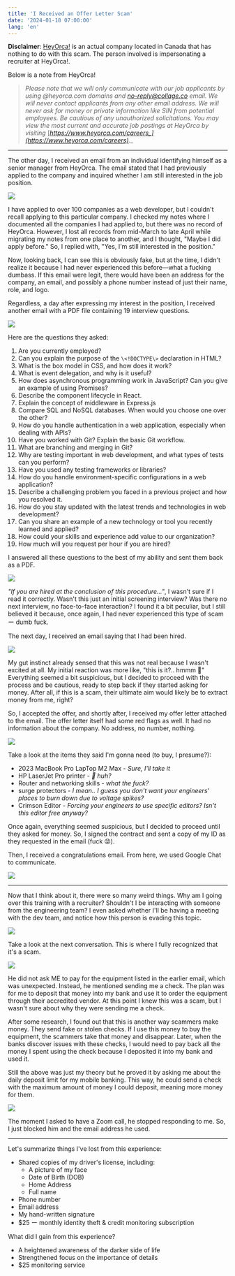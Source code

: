 ```yaml
---
title: 'I Received an Offer Letter Scam'
date: '2024-01-18 07:00:00'
lang: 'en'
---
```


**Disclaimer**: [HeyOrca!](https://www.heyorca.com/) is an actual company located in Canada that has nothing to do with this scam. The person involved is impersonating a recruiter at HeyOrca!.

Below is a note from HeyOrca!

> _Please note that we will only communicate with our job applicants by using @heyorca.com domains and no-reply@collage.co email. We will never contact applicants from any other email address. We will never ask for money or private information like SIN from potential employees. Be cautious of any unauthorized solicitations. You may view the most current and accurate job postings at HeyOrca by visiting_ [_https://www.heyorca.com/careers_](https://www.heyorca.com/careers)_._

---

  
The other day, I received an email from an individual identifying himself as a senior manager from HeyOrca. The email stated that I had previously applied to the company and inquired whether I am still interested in the job position.


![](/images/offer-letter-scam/scammer-email-1.png)

I have applied to over 100 companies as a web developer, but I couldn't recall applying to this particular company. I checked my notes where I documented all the companies I had applied to, but there was no record of HeyOrca. However, I lost all records from mid-March to late April while migrating my notes from one place to another, and I thought, "Maybe I did apply before." So, I replied with, "Yes, I'm still interested in the position." 

Now, looking back, I can see this is obviously fake, but at the time, I didn't realize it because I had never experienced this before—what a fucking dumbass. If this email were legit, there would have been an address for the company, an email, and possibly a phone number instead of just their name, role, and logo.

Regardless, a day after expressing my interest in the position, I received another email with a PDF file containing 19 interview questions.

![](/images/offer-letter-scam/scammer-email-2.png)

Here are the questions they asked:
1. Are you currently employed?
2. Can you explain the purpose of the `\<!DOCTYPE\>` declaration in HTML?
3. What is the box model in CSS, and how does it work?
4. What is event delegation, and why is it useful?
5. How does asynchronous programming work in JavaScript? Can you give an example of using Promises?
6. Describe the component lifecycle in React.
7. Explain the concept of middleware in Express.js
8. Compare SQL and NoSQL databases. When would you choose one over the other?
9. How do you handle authentication in a web application, especially when dealing with APIs?
10. Have you worked with Git? Explain the basic Git workflow.
11. What are branching and merging in Git?
12. Why are testing important in web development, and what types of tests can you perform?
13. Have you used any testing frameworks or libraries?
14. How do you handle environment-specific configurations in a web application?
15. Describe a challenging problem you faced in a previous project and how you resolved it.
16. How do you stay updated with the latest trends and technologies in web development?
17. Can you share an example of a new technology or tool you recently learned and applied?
18. How could your skills and experience add value to our organization?
19. How much will you request per hour if you are hired?

I answered all these questions to the best of my ability and sent them back as a PDF. 

![](/images/offer-letter-scam/scammer-email-3.png)

_"If you are hired at the conclusion of this procedure..."_, I wasn't sure if I read it correctly. Wasn't this just an initial screening interview? Was there no next interview, no face-to-face interaction? I found it a bit peculiar, but I still believed it because, once again, I had never experienced this type of scam ー dumb fuck.

The next day, I received an email saying that I had been hired.

![](/images/offer-letter-scam/scammer-email-4.png)

My gut instinct already sensed that this was not real because I wasn't excited at all. My initial reaction was more like, "this is it?.. hmmm 🤔" Everything seemed a bit suspicious, but I decided to proceed with the process and be cautious, ready to step back if they started asking for money. After all, if this is a scam, their ultimate aim would likely be to extract money from me, right?

So, I accepted the offer, and shortly after, I received my offer letter attached to the email. The offer letter itself had some red flags as well. It had no information about the company. No address, no number, nothing.

![](/images/offer-letter-scam/scammer-email-5.png)

Take a look at the items they said I'm gonna need (to buy, I presume?):
- 2023 MacBook Pro LapTop M2 Max -  _Sure, I'll take it_
- HP LaserJet Pro printer  - _🤨 huh?_
- Router and networking skills - _what the fuck?_
- surge protectors - _I mean.. I guess you don't want your engineers' places to burn down due to voltage spikes?_
- Crimson Editor - _Forcing your engineers to use specific editors? Isn't this editor free anyway?_

Once again, everything seemed suspicious, but I decided to proceed until they asked for money. So, I signed the contract and sent a copy of my ID as they requested in the email (fuck 😡).

Then, I received a congratulations email. From here, we used Google Chat to communicate.

![](/images/offer-letter-scam/scammer-email-6.png)

---

Now that I think about it, there were so many weird things. Why am I going over this training with a recruiter? Shouldn't I be interacting with someone from the engineering team? I even asked whether I'll be having a meeting with the dev team, and notice how this person is evading this topic.

![](/images/offer-letter-scam/scammer-1.png)

Take a look at the next conversation. This is where I fully recognized that it's a scam. 

![](/images/offer-letter-scam/scammer-2.png)

He did not ask ME to pay for the equipment listed in the earlier email, which was unexpected. Instead, he mentioned sending me a check. The plan was for me to deposit that money into my bank and use it to order the equipment through their accredited vendor. At this point I knew this was a scam, but I wasn't sure about why they were sending me a check.

After some research, I found out that this is another way scammers make money. They send fake or stolen checks. If I use this money to buy the equipment, the scammers take that money and disappear. Later, when the banks discover issues with these checks, I would need to pay back all the money I spent using the check because I deposited it into my bank and used it.

Still the above was just my theory but he proved it by asking me about the daily deposit limit for my mobile banking. This way, he could send a check with the maximum amount of money I could deposit, meaning more money for them.

![](/images/offer-letter-scam/scammer-3.png)

The moment I asked to have a Zoom call, he stopped responding to me. So, I just blocked him and the email address he used.

---

Let's summarize things I've lost from this experience:
- Shared copies of my driver's license, including:
	- A picture of my face
	- Date of Birth (DOB)
	- Home Address
	- Full name
- Phone number
- Email address
- My hand-written signature
- $25 ー monthly identity theft & credit monitoring subscription

What did I gain from this experience?
- A heightened awareness of the darker side of life
- Strengthened focus on the importance of details
- $25 monitoring service